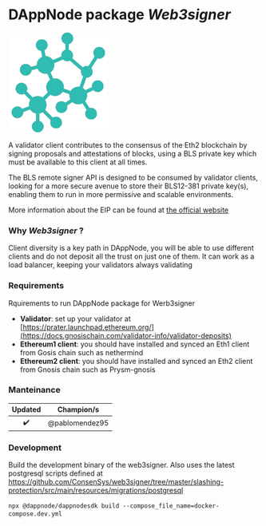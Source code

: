 <!-- :female_detective: Looking for a new champion -->

# DAppNode package _Web3signer_

<!--DAppNode package logo (could be added with an hyperlink to a youtube video): -->

![](node-avatar.png)

<!--Brief introduction about the source project (official project definition is an option): -->

A validator client contributes to the consensus of the Eth2 blockchain by signing proposals and attestations of blocks, using a BLS private key which must be available to this client at all times.

The BLS remote signer API is designed to be consumed by validator clients, looking for a more secure avenue to store their BLS12-381 private key(s), enabling them to run in more permissive and scalable environments.

More information about the EIP can be found at [the official website](https://eips.ethereum.org/EIPS/eip-3030)

### Why _Web3signer_ ?

<!--What can you do with this package?: -->

Client diversity is a key path in DAppNode, you will be able to use different clients and do not deposit all the trust on just one of them. It can work as a load balancer, keeping your validators always validating

### Requirements

Rquirements to run DAppNode package for Werb3signer

<!--Requirements to run the dappnode package in a list: -->

- **Validator**: set up your validator at [https://prater.launchpad.ethereum.org/](https://docs.gnosischain.com/validator-info/validator-deposits)
- **Ethereum1 client**: you should have installed and synced an Eth1 client from Gosis chain such as nethermind
- **Ethereum2 client**: you should have installed and synced an Eth2 client from Gnosis chain such as Prysm-gnosis

### Manteinance

<!--Table with champion/s mantainers, versions and update status -->
<!--UPDATED: :x: OR :heavy_check_mark: -->

|      Updated       |   Champion/s   |
| :----------------: | :------------: |
| :heavy_check_mark: | @pablomendez95 |

### Development

Build the development binary of the web3signer. Also uses the latest postgresql scripts defined at https://github.com/ConsenSys/web3signer/tree/master/slashing-protection/src/main/resources/migrations/postgresql

```
npx @dappnode/dappnodesdk build --compose_file_name=docker-compose.dev.yml
```
